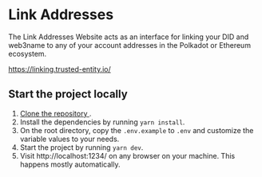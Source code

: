 # Link Addresses

The Link Addresses Website acts as an interface for linking your DID and web3name to any of your account addresses in the Polkadot or Ethereum ecosystem.

https://linking.trusted-entity.io/

## Start the project locally

1. [Clone the repository ](https://docs.github.com/en/repositories/creating-and-managing-repositories/cloning-a-repository).
2. Install the dependencies by running `yarn install`.
3. On the root directory, copy the `.env.example` to `.env` and customize the variable values to your needs.
4. Start the project by running `yarn dev`.
5. Visit http://localhost:1234/ on any browser on your machine.
   This happens mostly automatically.

